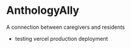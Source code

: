# AnthologyAlly

A connection between caregivers and residents

- testing vercel production deployment
